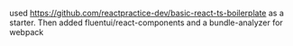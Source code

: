 used https://github.com/reactpractice-dev/basic-react-ts-boilerplate as a starter.
Then added fluentui/react-components and a bundle-analyzer for webpack